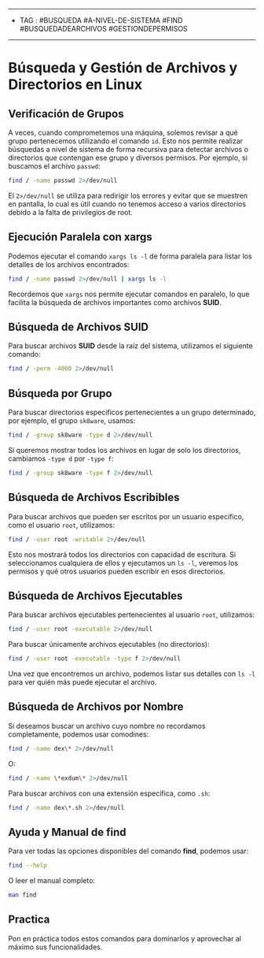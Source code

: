 
----
-  TAG :  #BUSQUEDA #A-NIVEL-DE-SISTEMA #FIND #BUSQUEDADEARCHIVOS #GESTIONDEPERMISOS
----
# Búsqueda y Gestión de Archivos y Directorios en Linux

## Verificación de Grupos

A veces, cuando comprometemos una máquina, solemos revisar a qué grupo pertenecemos utilizando el comando `id`. Esto nos permite realizar búsquedas a nivel de sistema de forma recursiva para detectar archivos o directorios que contengan ese grupo y diversos permisos. Por ejemplo, si buscamos el archivo `passwd`:

```bash
find / -name passwd 2>/dev/null
```

El `2>/dev/null` se utiliza para redirigir los errores y evitar que se muestren en pantalla, lo cual es útil cuando no tenemos acceso a varios directorios debido a la falta de privilegios de root.

## Ejecución Paralela con xargs

Podemos ejecutar el comando `xargs ls -l` de forma paralela para listar los detalles de los archivos encontrados:

```bash
find / -name passwd 2>/dev/null | xargs ls -l
```

Recordemos que `xargs` nos permite ejecutar comandos en paralelo, lo que facilita la búsqueda de archivos importantes como archivos **SUID**.

## Búsqueda de Archivos SUID

Para buscar archivos **SUID** desde la raíz del sistema, utilizamos el siguiente comando:

```bash
find / -perm -4000 2>/dev/null
```

## Búsqueda por Grupo

Para buscar directorios específicos pertenecientes a un grupo determinado, por ejemplo, el grupo `sk8ware`, usamos:

```bash
find / -group sk8ware -type d 2>/dev/null
```

Si queremos mostrar todos los archivos en lugar de solo los directorios, cambiamos `-type d` por `-type f`:

```bash
find / -group sk8ware -type f 2>/dev/null
```

## Búsqueda de Archivos Escribibles

Para buscar archivos que pueden ser escritos por un usuario específico, como el usuario `root`, utilizamos:

```bash
find / -user root -writable 2>/dev/null
```

Esto nos mostrará todos los directorios con capacidad de escritura. Si seleccionamos cualquiera de ellos y ejecutamos un `ls -l`, veremos los permisos y qué otros usuarios pueden escribir en esos directorios.

## Búsqueda de Archivos Ejecutables

Para buscar archivos ejecutables pertenecientes al usuario `root`, utilizamos:

```bash
find / -user root -executable 2>/dev/null
```

Para buscar únicamente archivos ejecutables (no directorios):

```bash
find / -user root -executable -type f 2>/dev/null
```

Una vez que encontremos un archivo, podemos listar sus detalles con `ls -l` para ver quién más puede ejecutar el archivo.

## Búsqueda de Archivos por Nombre

Si deseamos buscar un archivo cuyo nombre no recordamos completamente, podemos usar comodines:

```bash
find / -name dex\* 2>/dev/null
```

O:

```bash
find / -name \*exdum\* 2>/dev/null
```

Para buscar archivos con una extensión específica, como `.sh`:

```bash
find / -name dex\*.sh 2>/dev/null
```

## Ayuda y Manual de find

Para ver todas las opciones disponibles del comando **find**, podemos usar:

```bash
find --help
```

O leer el manual completo:

```bash
man find
```

## Practica

Pon en práctica todos estos comandos para dominarlos y aprovechar al máximo sus funcionalidades.